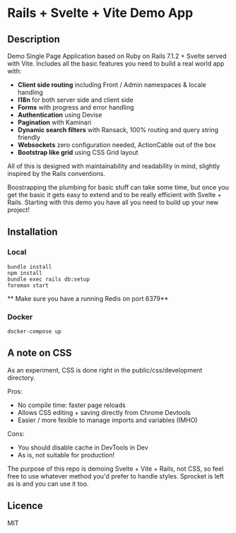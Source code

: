 # Rails + Svelte + Vite Demo App

## Description

Demo Single Page Application based on Ruby on Rails 7.1.2 + Svelte served with Vite.
Includes all the basic features you need to build a real world app with:

- **Client side routing** including Front / Admin namespaces & locale handling
- **I18n** for both server side and client side
- **Forms** with progress and error handling
- **Authentication** using Devise
- **Pagination** with Kaminari
- **Dynamic search filters** with Ransack, 100% routing and query string friendly
- **Websockets** zero configuration needed, ActionCable out of the box
- **Bootstrap like grid** using CSS Grid layout

All of this is designed with maintainability and readability in mind, slightly inspired by the Rails conventions.

Boostrapping the plumbing for basic stuff can take some time, but once you get the basic it
gets easy to extend and to be really efficient with Svelte + Rails. Starting with this demo you have 
all you need to build up your new project!

## Installation

### Local

```
bundle install
npm install
bundle exec rails db:setup
foreman start
```

** Make sure you have a running Redis on port 6379**

### Docker

``` 
docker-compose up
```

## A note on CSS
As an experiment, CSS is done right in the public/css/development directory.

Pros:
- No compile time: faster page reloads
- Allows CSS editing + saving directly from Chrome Devtools
- Easier / more fexible to manage imports and variables (IMHO)

Cons:
- You should disable cache in DevTools in Dev
- As is, not suitable for production!

The purpose of this repo is demoing Svelte + Vite + Rails, not CSS, so feel free to use whatever method 
you'd prefer to handle styles. Sprocket is left as is and you can use it too.

## Licence

MIT
